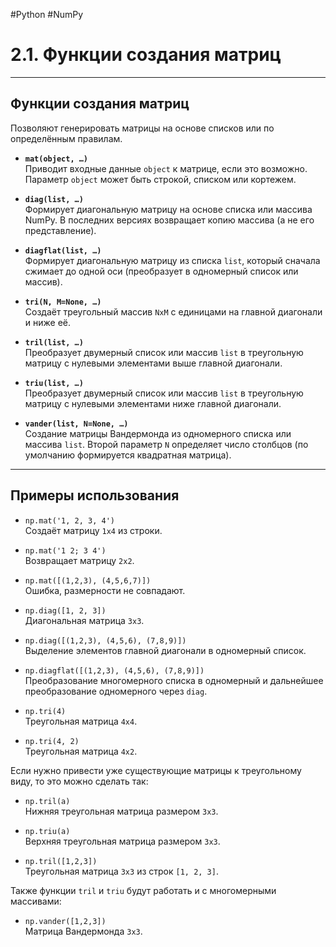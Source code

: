 #Python #NumPy

# 2.1. Функции создания матриц

---

## Функции создания матриц

Позволяют генерировать матрицы на основе списков или по определённым правилам.

- **`mat(object, …)`**  
  Приводит входные данные `object` к матрице, если это возможно. Параметр `object` может быть строкой, списком или кортежем.

- **`diag(list, …)`**  
  Формирует диагональную матрицу на основе списка или массива NumPy. В последних версиях возвращает копию массива (а не его представление).

- **`diagflat(list, …)`**  
  Формирует диагональную матрицу из списка `list`, который сначала сжимает до одной оси (преобразует в одномерный список или массив).

- **`tri(N, M=None, …)`**  
  Создаёт треугольный массив `NxM` с единицами на главной диагонали и ниже её.

- **`tril(list, …)`**  
  Преобразует двумерный список или массив `list` в треугольную матрицу с нулевыми элементами выше главной диагонали.

- **`triu(list, …)`**  
  Преобразует двумерный список или массив `list` в треугольную матрицу с нулевыми элементами ниже главной диагонали.

- **`vander(list, N=None, …)`**  
  Создание матрицы Вандермонда из одномерного списка или массива `list`. Второй параметр `N` определяет число столбцов (по умолчанию формируется квадратная матрица).

---

## Примеры использования

- `np.mat('1, 2, 3, 4')`  
  Создаёт матрицу `1x4` из строки.

- `np.mat('1 2; 3 4')`  
  Возвращает матрицу `2x2`.

- `np.mat([(1,2,3), (4,5,6,7)])`  
  Ошибка, размерности не совпадают.

- `np.diag([1, 2, 3])`  
  Диагональная матрица `3x3`.

- `np.diag([(1,2,3), (4,5,6), (7,8,9)])`  
  Выделение элементов главной диагонали в одномерный список.

- `np.diagflat([(1,2,3), (4,5,6), (7,8,9)])`  
  Преобразование многомерного списка в одномерный и дальнейшее преобразование одномерного через `diag`.

- `np.tri(4)`  
  Треугольная матрица `4x4`.

- `np.tri(4, 2)`  
  Треугольная матрица `4x2`.

Если нужно привести уже существующие матрицы к треугольному виду, то это можно сделать так:

- `np.tril(a)`  
  Нижняя треугольная матрица размером `3x3`.

- `np.triu(a)`  
  Верхняя треугольная матрица размером `3x3`.

- `np.tril([1,2,3])`  
  Треугольная матрица `3x3` из строк `[1, 2, 3]`.

Также функции `tril` и `triu` будут работать и с многомерными массивами:

- `np.vander([1,2,3])`  
  Матрица Вандермонда `3x3`.

